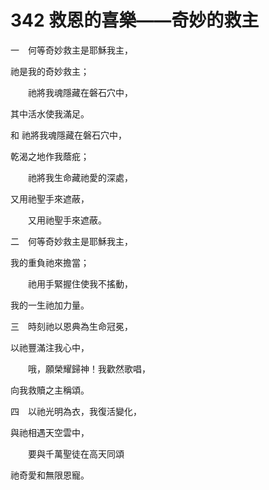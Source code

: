 # 342 救恩的喜樂——奇妙的救主

一　何等奇妙救主是耶穌我主，

祂是我的奇妙救主；

　　祂將我魂隱藏在磐石穴中，

其中活水使我滿足。

和 祂將我魂隱藏在磐石穴中，

乾渴之地作我蔭疪；

　　祂將我生命藏祂愛的深處，

又用祂聖手來遮蔽，

　　又用祂聖手來遮蔽。

二　何等奇妙救主是耶穌我主，

我的重負祂來擔當；

　　祂用手緊握住使我不搖動，

我的一生祂加力量。

三　時刻祂以恩典為生命冠冕，

以祂豐滿注我心中，

　　哦，願榮耀歸神！我歡然歌唱，

向我救贖之主稱頌。

四　以祂光明為衣，我復活變化，

與祂相遇天空雲中，

　　要與千萬聖徒在高天同頌

祂奇愛和無限恩寵。

